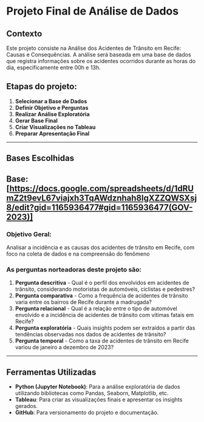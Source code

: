 # Projeto Final de Análise de Dados

## Contexto  
Este projeto consiste na Análise dos Acidentes de Trânsito em Recife: Causas e Consequências. A análise será baseada em uma base de dados que registra informações sobre os acidentes ocorridos durante as horas do dia, especificamente entre 00h e 13h.

## Etapas do projeto:
1. **Selecionar a Base de Dados**
2. **Definir Objetivo e Perguntas**
3. **Realizar Análise Exploratória**
4. **Gerar Base Final** 
5. **Criar Visualizações no Tableau**
6. **Preparar Apresentação Final** 
---

## Bases Escolhidas  
**Base**: [https://docs.google.com/spreadsheets/d/1dRUmZ2t9evL67viajxh3TqAWdznhah8lgXZZQWSXsj8/edit?gid=1165936477#gid=1165936477(GOV-2023)] 
---
 
### Objetivo Geral:
Analisar a incidência e as causas dos acidentes de trânsito em Recife, com foco na coleta de dados e na compreensão do fenômeno

### As perguntas norteadoras deste projeto são:   
1. **Pergunta descritiva** - Qual é o perfil dos envolvidos em acidentes de trânsito, considerando motoristas de automóveis, ciclistas e pedestres?
2. **Pergunta comparativa** - Como a frequência de acidentes de trânsito varia entre os bairros de Recife durante a madrugada?  
3. **Pergunta relacional** - Qual é a relação entre o tipo de automóvel envolvido e a incidência de acidentes de trânsito com vítimas fatais em Recife? 
4. **Pergunta exploratória** - Quais insights podem ser extraídos a partir das tendências observadas nos dados de acidentes de trânsito?
5. **Pergunta temporal** - Como a taxa de acidentes de trânsito em Recife variou de janeiro a dezembro de 2023?

---

## Ferramentas Utilizadas  
- **Python (Jupyter Notebook)**: Para a análise exploratória de dados utilizando bibliotecas como Pandas, Seaborn, Matplotlib, etc.  
- **Tableau**: Para criar as visualizações finais e apresentar os insights gerados.  
- **GitHub**: Para versionamento do projeto e documentação.  
